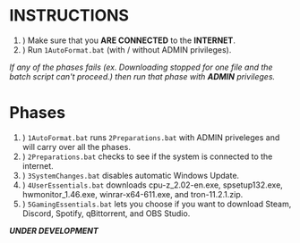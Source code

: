 # INSTRUCTIONS

1. ) Make sure that you **ARE CONNECTED** to the **INTERNET**.
2. ) Run `1AutoFormat.bat` (with / without ADMIN privileges).

*If any of the phases fails (ex. Downloading stopped for one file and the batch script can't proceed.) then run that phase with **ADMIN** privileges.*

# Phases

1. ) `1AutoFormat.bat` runs `2Preparations.bat` with ADMIN priveleges and will carry over all the phases.
2. ) `2Preparations.bat` checks to see if the system is connected to the internet.
3. ) `3SystemChanges.bat` disables automatic Windows Update.
4. ) `4UserEssentials.bat` downloads cpu-z_2.02-en.exe, spsetup132.exe, hwmonitor_1.46.exe, winrar-x64-611.exe, and tron-11.2.1.zip.
5. ) `5GamingEssentials.bat` lets you choose if you want to download Steam, Discord, Spotify, qBittorrent, and OBS Studio.

***UNDER DEVELOPMENT***